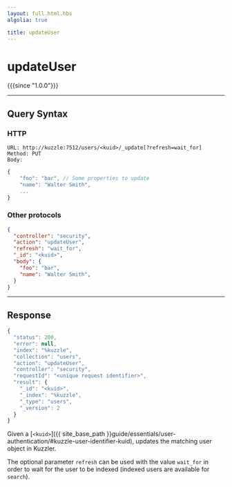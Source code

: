 ```yaml
---
layout: full.html.hbs
algolia: true

title: updateUser
---
```



# updateUser

{{{since "1.0.0"}}}



---

## Query Syntax

### HTTP

```http
URL: http://kuzzle:7512/users/<kuid>/_update[?refresh=wait_for]
Method: PUT  
Body:
```

```js
{
    "foo": "bar", // Some properties to update
    "name": "Walter Smith",
    ...
}
```

### Other protocols

```json
{
  "controller": "security",
  "action": "updateUser",
  "refresh": "wait_for",
  "_id": "<kuid>",
  "body": {
    "foo": "bar",    
    "name": "Walter Smith",
  }
}
```

---

## Response

```javascript
{
  "status": 200,
  "error": null,
  "index": "%kuzzle",
  "collection": "users",
  "action": "updateUser",
  "controller": "security",
  "requestId": "<unique request identifier>",
  "result": {
    "_id": "<kuid>",
    "_index": "%kuzzle",
    "_type": "users",
    "_version": 2
  }
}
```

Given a [`<kuid>`]({{ site_base_path }}guide/essentials/user-authentication/#kuzzle-user-identifier-kuid), updates the matching user object in Kuzzler.

The optional parameter `refresh` can be used
with the value `wait_for` in order to wait for the user to be indexed (indexed users are available for `search`).
